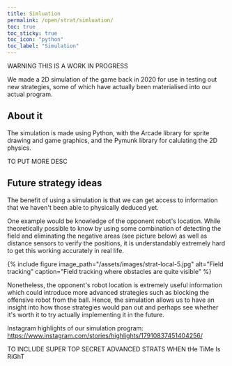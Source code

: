 ```yaml
---
title: Simluation
permalink: /open/strat/simluation/
toc: true
toc_sticky: true
toc_icon: "python"
toc_label: "Simulation"
---
```


WARNING THIS IS A WORK IN PROGRESS

We made a 2D simulation of the game back in 2020 for use in testing out new strategies, some of which have actually been materialised into our actual program. 

## About it

The simulation is made using Python, with the Arcade library for sprite drawing and game graphics, and the Pymunk library for calulating the 2D physics.

TO PUT MORE DESC

## Future strategy ideas

The benefit of using a simulation is that we can get access to information that we haven't been able to physically deduced yet.

One example would be knowledge of the opponent robot's location. While theoretically possible to know by using some combination of detecting the field and eliminating the negative areas (see picture below) as well as distance sensors to verify the positions, it is understandably extremely hard to get this working accurately in real life. 

{% include figure image_path="/assets/images/strat-local-5.jpg" alt="Field tracking" caption="Field tracking where obstacles are quite visible" %}

Nonetheless, the opponent's robot location is extremely useful information which could introduce more advanced strategies such as blocking the offensive robot from the ball. Hence, the simulation allows us to have an insight into how those strategies would pan out and perhaps see whether it's worth it to try actually implementing it in the future. 

Instagram highlights of our simulation program:
https://www.instagram.com/stories/highlights/17910837451404256/

TO INCLUDE SUPER TOP SECRET ADVANCED STRATS WHEN tHe TiMe Is RiGhT